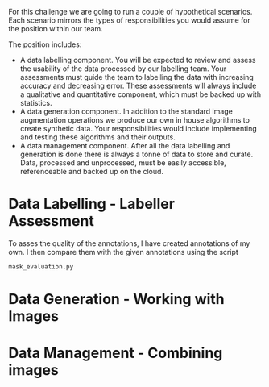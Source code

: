 For this challenge we are going to run a couple of hypothetical scenarios. Each scenario mirrors the types of responsibilities you would assume for the position within our team.

The position includes:
* A data labelling component. You will be expected to review and assess the usability of the data processed by our labelling team. Your assessments must guide the team to labelling the data with increasing accuracy and decreasing error. These assessments will always include a qualitative and quantitative component, which must be backed up with statistics.
* A data generation component. In addition to the standard image augmentation operations we produce our own in house algorithms to create synthetic data. Your responsibilities would include implementing and testing these algorithms and their outputs.
* A data management component. After all the data labelling and generation is done there is always a tonne of data to store and curate. Data, processed and unprocessed, must be easily accessible, referenceable and backed up on the cloud.

# Data Labelling - Labeller Assessment
To asses the quality of the annotations, I have created annotations of my own. I then compare them with the given annotations using the script 
```python
mask_evaluation.py
```

# Data Generation - Working with Images

# Data Management - Combining images
